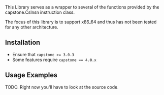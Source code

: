 This Library serves as a wrapper to several of the functions
provided by the capstone.CsInsn instruction class.

The focus of this library is to support x86_64 and thus has
not been tested for any other architecture.

Installation
------------
- Ensure that `capstone >= 3.0.3`
- Some features require `capstone == 4.0.x`


Usage Examples
--------------
TODO. Right now you'll have to look at the source code.
